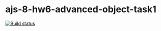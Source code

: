 # ajs-8-hw6-advanced-object-task1
[![Build status](https://ci.appveyor.com/api/projects/status/j1mcvmcuhf4t5kk5/branch/master?svg=true)](https://ci.appveyor.com/project/Antis85/ajs-8-hw6-advanced-object-task1/branch/master)

